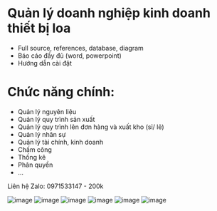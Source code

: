 # Quản lý doanh nghiệp kinh doanh thiết bị loa
- Full source, references, database, diagram
- Báo cáo đầy đủ (word, powerpoint)
- Hướng dẫn cài đặt

# Chức năng chính:
- Quản lý nguyên liệu
- Quản lý quy trình sản xuất
- Quản lý quy trình lên đơn hàng và xuất kho (sỉ/ lẻ)
- Quản lý nhân sự
- Quản lý tài chính, kinh doanh
- Chấm công
- Thống kê
- Phân quyền
- ...

Liên hệ Zalo: 0971533147 - 200k

![image](https://github.com/LeeDuonng/QuanLyDoanhNghiep/assets/89838052/f51f5db5-eca2-4526-bd2c-a58d0b19e564)
![image](https://github.com/LeeDuonng/QuanLyDoanhNghiep/assets/89838052/f3540bf2-16ba-4289-b8a5-f966ef3b3779)
![image](https://github.com/LeeDuonng/QuanLyDoanhNghiep/assets/89838052/d7e3df4a-6b14-4696-b761-fa5bda32d048)
![image](https://github.com/LeeDuonng/QuanLyDoanhNghiep/assets/89838052/04da5000-3ba5-4d04-b8eb-9f00ee2222ea)
![image](https://github.com/LeeDuonng/QuanLyDoanhNghiep/assets/89838052/5bff2b64-785f-401c-b3d5-93b99757628e)
![image](https://github.com/LeeDuonng/QuanLyDoanhNghiep/assets/89838052/ce5b76d6-ba44-43fc-aec4-2da4c87ca496)
